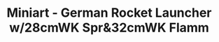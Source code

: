 ---
layout: product
title: "Miniart - German Rocket Launcher w/28cmWK Spr&32cmWK Flamm"
price: "TBA" 
desc: "N/A"
img_path: "/assets/img/MI35269.jpg"
brand: "N/A"
available: false
special_offer: false
new: false
soon: false
cat: "010000"
subcat: "010100"
subsubcat: "0N/A"
sifra: "MI35269"
---